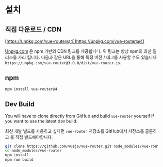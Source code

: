 # 설치

## 직접 다운로드 /  CDN

[https://unpkg.com/vue-router@4](https://unpkg.com/vue-router@4)

<!--email_off-->

[Unpkg.com](https://unpkg.com) 은 npm 기반의 CDN 링크를 제공합니다. 위 링크는 항상 npm의 최신 릴리스를 가리 킵니다. 다음과 같은 URL을 통해 특정 버전 / 태그를 사용할 수도 있습니다 `https://unpkg.com/vue-router@3.0.0/dist/vue-router.js`.

<!--/email_off-->

## npm

```bash
npm install vue-router@4
```

## Dev Build

You will have to clone directly from GitHub and build `vue-router` yourself if
you want to use the latest dev build.

최신 개발 빌드를 사용하고 싶다면 `vue-router` 저장소를 GitHub에서 저장소를  클론하고 를 직접 빌드해야합니다.


```bash
git clone https://github.com/vuejs/vue-router.git node_modules/vue-router
cd node_modules/vue-router
npm install
npm run build
```
